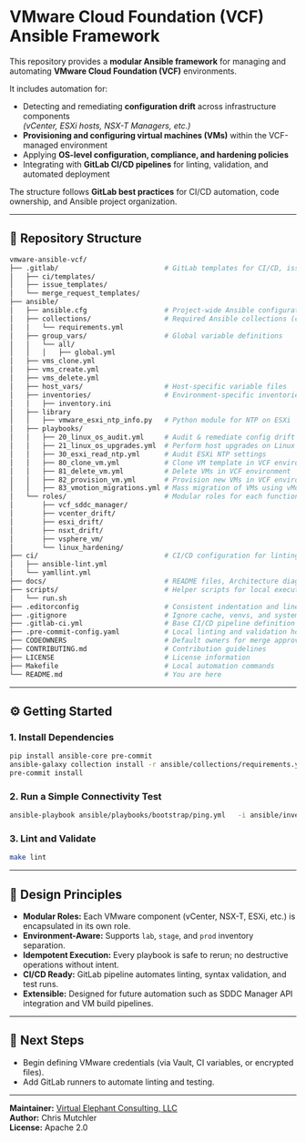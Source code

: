 # VMware Cloud Foundation (VCF) Ansible Framework

This repository provides a **modular Ansible framework** for managing and automating **VMware Cloud Foundation (VCF)** environments.

It includes automation for:

- Detecting and remediating **configuration drift** across infrastructure components  
  *(vCenter, ESXi hosts, NSX-T Managers, etc.)*
- **Provisioning and configuring virtual machines (VMs)** within the VCF-managed environment
- Applying **OS-level configuration, compliance, and hardening policies**
- Integrating with **GitLab CI/CD pipelines** for linting, validation, and automated deployment

The structure follows **GitLab best practices** for CI/CD automation, code ownership, and Ansible project organization.

---

## 🧭 Repository Structure

```bash
vmware-ansible-vcf/
├── .gitlab/                          # GitLab templates for CI/CD, issues, and MRs
│   ├── ci/templates/
│   ├── issue_templates/
│   └── merge_request_templates/
├── ansible/
│   ├── ansible.cfg                   # Project-wide Ansible configuration
│   ├── collections/                  # Required Ansible collections (community.vmware, etc.)
│   │   └── requirements.yml
│   ├── group_vars/                   # Global variable definitions
│   │   └── all/
│   │   │   ├── global.yml
│   ├── vms_clone.yml
│   ├── vms_create.yml
│   ├── vms_delete.yml
│   ├── host_vars/                    # Host-specific variable files
│   ├── inventories/                  # Environment-specific inventories
│   │   ├── inventory.ini
│   ├── library
│   │   ├── vmware_esxi_ntp_info.py   # Python module for NTP on ESXi
│   ├── playbooks/
│   │   ├── 20_linux_os_audit.yml     # Audit & remediate config drift on Linux OS hosts/vms
│   │   ├── 21_linux_os_upgrades.yml  # Perform host upgrades on Linux OS hosts/vms  
│   │   ├── 30_esxi_read_ntp.yml      # Audit ESXi NTP settings
│   │   ├── 80_clone_vm.yml           # Clone VM template in VCF environment 
│   │   ├── 81_delete_vm.yml          # Delete VMs in VCF environment
│   │   ├── 82_provision_vm.yml       # Provision new VMs in VCF environment
│   │   ├── 83_vmotion_migrations.yml # Mass migration of VMs using vMotion  
│   └── roles/                        # Modular roles for each function
│       ├── vcf_sddc_manager/
│       ├── vcenter_drift/
│       ├── esxi_drift/
│       ├── nsxt_drift/
│       ├── vsphere_vm/
│       └── linux_hardening/
├── ci/                               # CI/CD configuration for linting and validation
│   ├── ansible-lint.yml
│   └── yamllint.yml
├── docs/                             # README files, Architecture diagrams, runbooks, design notes
├── scripts/                          # Helper scripts for local execution
│   └── run.sh
├── .editorconfig                     # Consistent indentation and line endings
├── .gitignore                        # Ignore cache, venvs, and system artifacts
├── .gitlab-ci.yml                    # Base CI/CD pipeline definition
├── .pre-commit-config.yaml           # Local linting and validation hooks
├── CODEOWNERS                        # Default owners for merge approvals
├── CONTRIBUTING.md                   # Contribution guidelines
├── LICENSE                           # License information
├── Makefile                          # Local automation commands
└── README.md                         # You are here
```

---

## ⚙️ Getting Started

### 1. Install Dependencies

```bash
pip install ansible-core pre-commit
ansible-galaxy collection install -r ansible/collections/requirements.yml
pre-commit install
```

### 2. Run a Simple Connectivity Test

```bash
ansible-playbook ansible/playbooks/bootstrap/ping.yml   -i ansible/inventories/lab/inventory.ini
```

### 3. Lint and Validate

```bash
make lint
```

---

## 🧩 Design Principles

- **Modular Roles:** Each VMware component (vCenter, NSX-T, ESXi, etc.) is encapsulated in its own role.  
- **Environment-Aware:** Supports `lab`, `stage`, and `prod` inventory separation.  
- **Idempotent Execution:** Every playbook is safe to rerun; no destructive operations without intent.  
- **CI/CD Ready:** GitLab pipeline automates linting, syntax validation, and test runs.  
- **Extensible:** Designed for future automation such as SDDC Manager API integration and VM build pipelines.

---

## 📘 Next Steps

- Begin defining VMware credentials (via Vault, CI variables, or encrypted files).
- Add GitLab runners to automate linting and testing.

---

**Maintainer:** [Virtual Elephant Consulting, LLC](https://virtualelephant.com)  
**Author:** Chris Mutchler  
**License:** Apache 2.0
